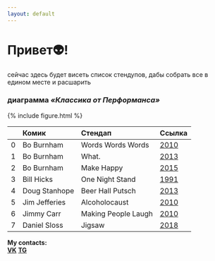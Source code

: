 ```yaml
---
layout: default
---
```





# Привет👽!

сейчас здесь будет висеть список стендупов, дабы собрать все в едином месте и раcшарить

### диаграмма  *«‎Классика от Перформанса»*

{% include figure.html %}

|    | Комик         | Стендап             | Ссылка                                                                                                                          |
|---:|:--------------|:--------------------|:--------------------------------------------------------------------------------------------------------------------------------|
|  0 | Bo Burnham    | Words Words Words   | [2010](https://yadi.sk/i/Bax7ktZHIG-LZA)                                                                                        |
|  1 | Bo Burnham    | What.               | [2013](https://www.youtube.com/watch?v=7lbSEG1etfc)                                                                             |
|  2 | Bo Burnham    | Make Happy          | [2015](https://vk.com/im?sel=66628440&z=video-53358766_456239114%2F06fcdbe6302c6de0b7)                                          |
|  3 | Bill Hicks    | One Night Stand     | [1991](https://vk.com/video?q=%D0%B1%D0%B8%D0%BB%D0%BB&z=video136761433_170184290)                                              |
|  4 | Doug Stanhope | Beer Hall Putsch    | [2013](https://vk.com/im?peers=250264503_136761433_c163&sel=66628440&z=video-30758352_456239234%2Fc4bd745be4f72b3bd1)           |
|  5 | Jim Jefferies | Alcoholocaust       | [2010](https://vk.com/videos-53358766?section=album_48128103&z=video-53358766_165659304%2Fclub53358766%2Fpl_-53358766_48128103) |
|  6 | Jimmy Carr    | Making People Laugh | [2010](https://vk.com/videos-53358766?section=album_48008724&z=video-53358766_165016860%2Fpl_-53358766_48008724)                |
|  7 | Daniel Sloss  | Jigsaw              | [2018](https://vk.com/videos-53358766?q=%D0%B4%D0%B5%D0%BD%D0%B8%D1%8D%D0%BB&z=video-53358766_456239931%2Fclub53358766)         |


**My contacts:**<br>
**[VK](https://vk.com/vadik_alp)** **[TG](https://t.me/vadik_alp)**
